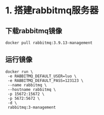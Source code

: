 # 1. 搭建rabbitmq服务器

## 下载rabbitmq镜像

```shell
docker pull rabbitmq:3.9.13-management
```

## 运行镜像

```shell
docker run \
 -e RABBITMQ_DEFAULT_USER=luo \
 -e RABBITMQ_DEFAULT_PASS=123123 \
 --name rabbitmq \
 --hostname rabbitmq \
 -p 15672:15672 \
 -p 5672:5672 \
 -d \
 rabbitmq:3-management
```

